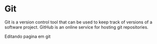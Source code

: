 # Git

Git is a version control tool that can be used to keep track of versions of a software project. GitHub is an online service for hosting git repositories.

Editando pagina em git